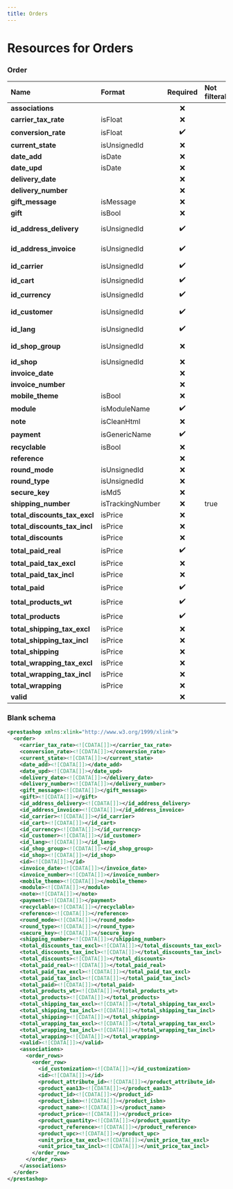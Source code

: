 ```yaml
---
title: Orders
---
```


# Resources for Orders

### Order

|             Name             |      Format      | Required | Not filterable |     Description     |
| :--------------------------- | :--------------- | :------: | :------------- | :------------------ |
| **associations**             |                  | ❌        |                |                     |
| **carrier_tax_rate**         | isFloat          | ❌        |                |                     |
| **conversion_rate**          | isFloat          | ✔️       |                |                     |
| **current_state**            | isUnsignedId     | ❌        |                |                     |
| **date_add**                 | isDate           | ❌        |                |                     |
| **date_upd**                 | isDate           | ❌        |                |                     |
| **delivery_date**            |                  | ❌        |                |                     |
| **delivery_number**          |                  | ❌        |                |                     |
| **gift_message**             | isMessage        | ❌        |                |                     |
| **gift**                     | isBool           | ❌        |                |                     |
| **id_address_delivery**      | isUnsignedId     | ✔️       |                | Delivery address ID |
| **id_address_invoice**       | isUnsignedId     | ✔️       |                | Invoice address ID  |
| **id_carrier**               | isUnsignedId     | ✔️       |                | Carrier ID          |
| **id_cart**                  | isUnsignedId     | ✔️       |                | Cart ID             |
| **id_currency**              | isUnsignedId     | ✔️       |                | Currency ID         |
| **id_customer**              | isUnsignedId     | ✔️       |                | Customer ID         |
| **id_lang**                  | isUnsignedId     | ✔️       |                | Lang ID             |
| **id_shop_group**            | isUnsignedId     | ❌        |                | Shop group ID       |
| **id_shop**                  | isUnsignedId     | ❌        |                | Shop ID             |
| **invoice_date**             |                  | ❌        |                |                     |
| **invoice_number**           |                  | ❌        |                |                     |
| **mobile_theme**             | isBool           | ❌        |                |                     |
| **module**                   | isModuleName     | ✔️       |                |                     |
| **note**                     | isCleanHtml      | ❌        |                |                     |
| **payment**                  | isGenericName    | ✔️       |                |                     |
| **recyclable**               | isBool           | ❌        |                |                     |
| **reference**                |                  | ❌        |                |                     |
| **round_mode**               | isUnsignedId     | ❌        |                |                     |
| **round_type**               | isUnsignedId     | ❌        |                |                     |
| **secure_key**               | isMd5            | ❌        |                |                     |
| **shipping_number**          | isTrackingNumber | ❌        | true           |                     |
| **total_discounts_tax_excl** | isPrice          | ❌        |                |                     |
| **total_discounts_tax_incl** | isPrice          | ❌        |                |                     |
| **total_discounts**          | isPrice          | ❌        |                |                     |
| **total_paid_real**          | isPrice          | ✔️       |                |                     |
| **total_paid_tax_excl**      | isPrice          | ❌        |                |                     |
| **total_paid_tax_incl**      | isPrice          | ❌        |                |                     |
| **total_paid**               | isPrice          | ✔️       |                |                     |
| **total_products_wt**        | isPrice          | ✔️       |                |                     |
| **total_products**           | isPrice          | ✔️       |                |                     |
| **total_shipping_tax_excl**  | isPrice          | ❌        |                |                     |
| **total_shipping_tax_incl**  | isPrice          | ❌        |                |                     |
| **total_shipping**           | isPrice          | ❌        |                |                     |
| **total_wrapping_tax_excl**  | isPrice          | ❌        |                |                     |
| **total_wrapping_tax_incl**  | isPrice          | ❌        |                |                     |
| **total_wrapping**           | isPrice          | ❌        |                |                     |
| **valid**                    |                  | ❌        |                |                     |


### Blank schema

```xml
<prestashop xmlns:xlink="http://www.w3.org/1999/xlink">
  <order>
    <carrier_tax_rate><![CDATA[]]></carrier_tax_rate>
    <conversion_rate><![CDATA[]]></conversion_rate>
    <current_state><![CDATA[]]></current_state>
    <date_add><![CDATA[]]></date_add>
    <date_upd><![CDATA[]]></date_upd>
    <delivery_date><![CDATA[]]></delivery_date>
    <delivery_number><![CDATA[]]></delivery_number>
    <gift_message><![CDATA[]]></gift_message>
    <gift><![CDATA[]]></gift>
    <id_address_delivery><![CDATA[]]></id_address_delivery>
    <id_address_invoice><![CDATA[]]></id_address_invoice>
    <id_carrier><![CDATA[]]></id_carrier>
    <id_cart><![CDATA[]]></id_cart>
    <id_currency><![CDATA[]]></id_currency>
    <id_customer><![CDATA[]]></id_customer>
    <id_lang><![CDATA[]]></id_lang>
    <id_shop_group><![CDATA[]]></id_shop_group>
    <id_shop><![CDATA[]]></id_shop>
    <id><![CDATA[]]></id>
    <invoice_date><![CDATA[]]></invoice_date>
    <invoice_number><![CDATA[]]></invoice_number>
    <mobile_theme><![CDATA[]]></mobile_theme>
    <module><![CDATA[]]></module>
    <note><![CDATA[]]></note>
    <payment><![CDATA[]]></payment>
    <recyclable><![CDATA[]]></recyclable>
    <reference><![CDATA[]]></reference>
    <round_mode><![CDATA[]]></round_mode>
    <round_type><![CDATA[]]></round_type>
    <secure_key><![CDATA[]]></secure_key>
    <shipping_number><![CDATA[]]></shipping_number>
    <total_discounts_tax_excl><![CDATA[]]></total_discounts_tax_excl>
    <total_discounts_tax_incl><![CDATA[]]></total_discounts_tax_incl>
    <total_discounts><![CDATA[]]></total_discounts>
    <total_paid_real><![CDATA[]]></total_paid_real>
    <total_paid_tax_excl><![CDATA[]]></total_paid_tax_excl>
    <total_paid_tax_incl><![CDATA[]]></total_paid_tax_incl>
    <total_paid><![CDATA[]]></total_paid>
    <total_products_wt><![CDATA[]]></total_products_wt>
    <total_products><![CDATA[]]></total_products>
    <total_shipping_tax_excl><![CDATA[]]></total_shipping_tax_excl>
    <total_shipping_tax_incl><![CDATA[]]></total_shipping_tax_incl>
    <total_shipping><![CDATA[]]></total_shipping>
    <total_wrapping_tax_excl><![CDATA[]]></total_wrapping_tax_excl>
    <total_wrapping_tax_incl><![CDATA[]]></total_wrapping_tax_incl>
    <total_wrapping><![CDATA[]]></total_wrapping>
    <valid><![CDATA[]]></valid>
    <associations>
      <order_rows>
        <order_row>
          <id_customization><![CDATA[]]></id_customization>
          <id><![CDATA[]]></id>
          <product_attribute_id><![CDATA[]]></product_attribute_id>
          <product_ean13><![CDATA[]]></product_ean13>
          <product_id><![CDATA[]]></product_id>
          <product_isbn><![CDATA[]]></product_isbn>
          <product_name><![CDATA[]]></product_name>
          <product_price><![CDATA[]]></product_price>
          <product_quantity><![CDATA[]]></product_quantity>
          <product_reference><![CDATA[]]></product_reference>
          <product_upc><![CDATA[]]></product_upc>
          <unit_price_tax_excl><![CDATA[]]></unit_price_tax_excl>
          <unit_price_tax_incl><![CDATA[]]></unit_price_tax_incl>
        </order_row>
      </order_rows>
    </associations>
  </order>
</prestashop>
```

